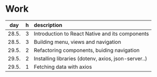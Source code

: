 # Work

| day | h | description  |
| :----:|:-----| :-----|
| 28.5. | 3    | Introduction to React Native and its components |
| 28.5. | 3 | Building menu, views and navigation |
| 29.5. | 2 | Refactoring components, buiding navigation |
| 29.5. | 2 | Installing libraries (dotenv, axios, json-server..) |
| 29.5. | 1 | Fetching data with axios |
